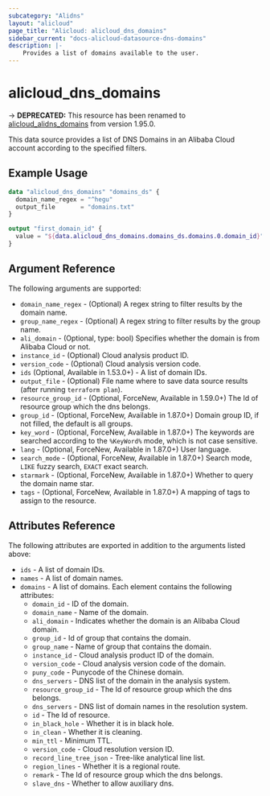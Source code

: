 ```yaml
---
subcategory: "Alidns"
layout: "alicloud"
page_title: "Alicloud: alicloud_dns_domains"
sidebar_current: "docs-alicloud-datasource-dns-domains"
description: |-
    Provides a list of domains available to the user.
---
```


# alicloud\_dns\_domains

-> **DEPRECATED:**  This resource has been renamed to [alicloud_alidns_domains](https://www.terraform.io/docs/providers/alicloud/d/alidns_domains) from version 1.95.0. 

This data source provides a list of DNS Domains in an Alibaba Cloud account according to the specified filters.

## Example Usage

```terraform
data "alicloud_dns_domains" "domains_ds" {
  domain_name_regex = "^hegu"
  output_file       = "domains.txt"
}

output "first_domain_id" {
  value = "${data.alicloud_dns_domains.domains_ds.domains.0.domain_id}"
}
```

## Argument Reference

The following arguments are supported:

* `domain_name_regex` - (Optional) A regex string to filter results by the domain name. 
* `group_name_regex` - (Optional)  A regex string to filter results by the group name.
* `ali_domain` - (Optional, type: bool) Specifies whether the domain is from Alibaba Cloud or not.
* `instance_id` - (Optional) Cloud analysis product ID.
* `version_code` - (Optional) Cloud analysis version code.
* `ids` (Optional, Available in 1.53.0+) - A list of domain IDs.
* `output_file` - (Optional) File name where to save data source results (after running `terraform plan`).
* `resource_group_id` - (Optional, ForceNew, Available in 1.59.0+) The Id of resource group which the dns belongs.
* `group_id` - (Optional, ForceNew, Available in 1.87.0+) Domain group ID, if not filled, the default is all groups.
* `key_word` - (Optional, ForceNew, Available in 1.87.0+) The keywords are searched according to the `%KeyWord%` mode, which is not case sensitive.
* `lang` - (Optional, ForceNew, Available in 1.87.0+) User language.
* `search_mode` - (Optional, ForceNew, Available in 1.87.0+) Search mode, `LIKE` fuzzy search, `EXACT` exact search.
* `starmark` - (Optional, ForceNew, Available in 1.87.0+) Whether to query the domain name star.
* `tags` - (Optional, ForceNew, Available in 1.87.0+) A mapping of tags to assign to the resource.

## Attributes Reference

The following attributes are exported in addition to the arguments listed above:

* `ids` - A list of domain IDs.
* `names` - A list of domain names.
* `domains` - A list of domains. Each element contains the following attributes:
  * `domain_id` - ID of the domain.
  * `domain_name` - Name of the domain.
  * `ali_domain` - Indicates whether the domain is an Alibaba Cloud domain.
  * `group_id` - Id of group that contains the domain.
  * `group_name` - Name of group that contains the domain.
  * `instance_id` - Cloud analysis product ID of the domain.
  * `version_code` - Cloud analysis version code of the domain.
  * `puny_code` - Punycode of the Chinese domain.
  * `dns_servers` - DNS list of the domain in the analysis system.
  * `resource_group_id` - The Id of resource group which the dns belongs.
  * `dns_servers` - DNS list of domain names in the resolution system.
  * `id` - The Id of resource.
  * `in_black_hole` - Whether it is in black hole.
  * `in_clean` - Whether it is cleaning.
  * `min_ttl` - Minimum TTL.
  * `version_code` - Cloud resolution version ID.
  * `record_line_tree_json` - Tree-like analytical line list.
  * `region_lines` - Whether it is a regional route.
  * `remark` - The Id of resource group which the dns belongs.
  * `slave_dns` - Whether to allow auxiliary dns.
